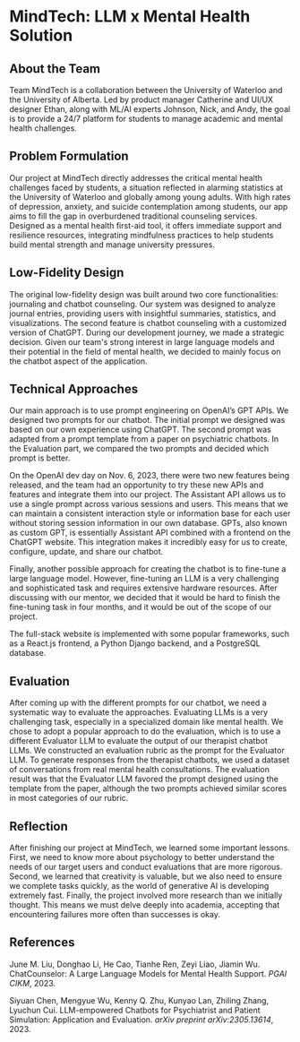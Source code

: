 # MindTech: LLM x Mental Health Solution

## About the Team
Team MindTech is a collaboration between the University of Waterloo and the University of Alberta. Led by product manager Catherine and UI/UX designer Ethan, along with ML/AI experts Johnson, Nick, and Andy, the goal is to provide a 24/7 platform for students to manage academic and mental health challenges.

## Problem Formulation
Our project at MindTech directly addresses the critical mental health challenges faced by students, a situation reflected in alarming statistics at the University of Waterloo and globally among young adults. With high rates of depression, anxiety, and suicide contemplation among students, our app aims to fill the gap in overburdened traditional counseling services. Designed as a mental health first-aid tool, it offers immediate support and resilience resources, integrating mindfulness practices to help students build mental strength and manage university pressures.

## Low-Fidelity Design
The original low-fidelity design was built around two core functionalities: journaling and chatbot counseling.​ Our system was designed to analyze journal entries, providing users with insightful summaries, statistics, and visualizations. The second feature is chatbot counseling with a customized version of ChatGPT. ​During our development journey, we made a strategic decision. Given our team's strong interest in large language models and their potential in the field of mental health, we decided to mainly focus on the chatbot aspect of the application.

## Technical Approaches
Our main approach is to use prompt engineering on OpenAI’s GPT APIs. We designed two prompts for our chatbot. The initial prompt we designed was based on our own experience using ChatGPT. The second prompt was adapted from a prompt template from a paper on psychiatric chatbots. In the Evaluation part, we compared the two prompts and decided which prompt is better. 

On the OpenAI dev day on Nov. 6, 2023, there were two new features being released, and the team had an opportunity to try these new APIs and features and integrate them into our project. The Assistant API allows us to use a single prompt across various sessions and users. This means that we can maintain a consistent interaction style or information base for each user without storing session information in our own database.​ GPTs, also known as custom GPT, is essentially Assistant API combined with a frontend on the ChatGPT website. This integration makes it incredibly easy for us to create, configure, update, and share our chatbot.​ 

Finally, another possible approach for creating the chatbot is to fine-tune a large language model. However, fine-tuning an LLM is a very challenging and sophisticated task and requires extensive hardware resources. After discussing with our mentor, we decided that it would be hard to finish the fine-tuning task in four months, and it would be out of the scope of our project.

The full-stack website is implemented with some popular frameworks, such as a React.js frontend, a Python Django backend, and a PostgreSQL database.

## Evaluation
After coming up with the different prompts for our chatbot, we need a systematic way to evaluate the approaches. Evaluating LLMs is a very challenging task, especially in a specialized domain like mental health. We chose to adopt a popular approach to do the evaluation, which is to use a different Evaluator LLM to evaluate the output of our therapist chatbot LLMs. We constructed an evaluation rubric as the prompt for the Evaluator LLM. To generate responses from the therapist chatbots, we used a dataset of conversations from real mental health consultations. The evaluation result was that the Evaluator LLM favored the prompt designed using the template from the paper, although the two prompts achieved similar scores in most categories of our rubric. 

## Reflection
After finishing our project at MindTech, we learned some important lessons. First, we need to know more about psychology to better understand the needs of our target users and conduct evaluations that are more rigorous. Second, we learned that creativity is valuable, but we also need to ensure we complete tasks quickly, as the world of generative AI is developing extremely fast. Finally, the project involved more research than we initially thought. This means we must delve deeply into academia, accepting that encountering failures more often than successes is okay.

## References

June M. Liu, Donghao Li, He Cao, Tianhe Ren, Zeyi Liao, Jiamin Wu. ChatCounselor: A Large Language Models for Mental Health Support. *PGAI CIKM*, 2023.​

Siyuan Chen, Mengyue Wu, Kenny Q. Zhu, Kunyao Lan, Zhiling Zhang, Lyuchun Cui. LLM-empowered Chatbots for Psychiatrist and Patient Simulation: Application and Evaluation. *arXiv preprint arXiv:2305.13614*, 2023.
